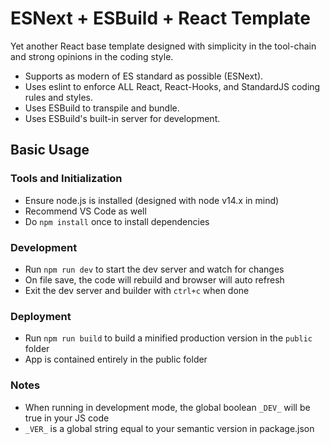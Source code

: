 # ESNext + ESBuild + React Template
Yet another React base template designed with simplicity in the tool-chain and strong opinions in the coding style.

- Supports as modern of ES standard as possible (ESNext).
- Uses eslint to enforce ALL React, React-Hooks, and StandardJS coding rules and styles.
- Uses ESBuild to transpile and bundle.
- Uses ESBuild's built-in server for development.

## Basic Usage
### Tools and Initialization
- Ensure node.js is installed (designed with node v14.x in mind)
- Recommend VS Code as well
- Do `npm install` once to install dependencies

### Development
- Run `npm run dev` to start the dev server and watch for changes
- On file save, the code will rebuild and browser will auto refresh
- Exit the dev server and builder with `ctrl+c` when done

### Deployment
- Run `npm run build` to build a minified production version in the `public` folder
- App is contained entirely in the public folder

### Notes
- When running in development mode, the global boolean `_DEV_` will be true in your JS code
- `_VER_` is a global string equal to your semantic version in package.json
